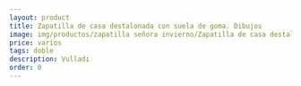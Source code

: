 ```yaml
---
layout: product
title: Zapatilla de casa destalonada con suela de goma. Dibujos
image: img/productos/zapatilla señora invierno/Zapatilla de casa destalonada con suela de goma. Dibujos=varios=doble=Vulladi.webp
price: varios
tags: doble
description: Vulladi
order: 0
---
```

